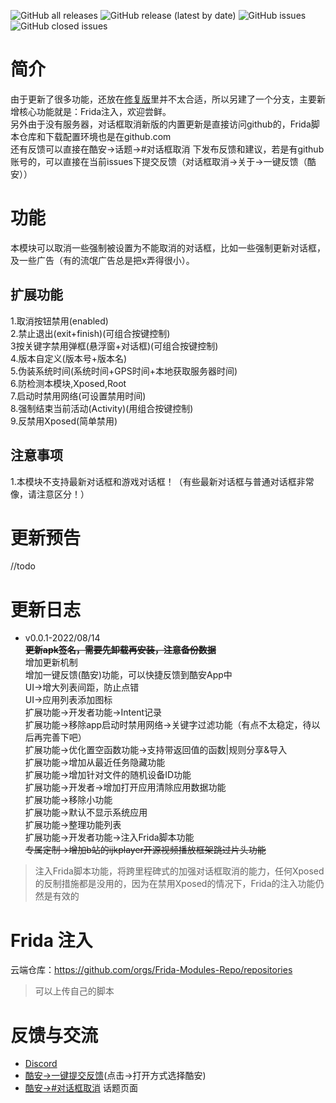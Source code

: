 ![GitHub all releases](https://img.shields.io/github/downloads/Xposed-Modules-Repo/com.mhook.dialog.new/total?color=1&style=plastic) 
![GitHub release (latest by date)](https://img.shields.io/github/v/release/Xposed-Modules-Repo/com.mhook.dialog.new?style=plastic)
![GitHub issues](https://img.shields.io/github/issues-raw/Xposed-Modules-Repo/com.mhook.dialog.new?style=plastic)
![GitHub closed issues](https://img.shields.io/github/issues-closed-raw/Xposed-Modules-Repo/com.mhook.dialog.new?style=plastic)  
# 简介
由于更新了很多功能，还放在[修复版](https://github.com/Xposed-Modules-Repo/com.mhook.dialog.fix)里并不太合适，所以另建了一个分支，主要新增核心功能就是：Frida注入，欢迎尝鲜。  
另外由于没有服务器，对话框取消新版的内置更新是直接访问github的，Frida脚本仓库和下载配置环境也是在github.com  
还有反馈可以直接在酷安->话题->#对话框取消 下发布反馈和建议，若是有github账号的，可以直接在当前issues下提交反馈（对话框取消->关于->一键反馈（酷安））  
# 功能
本模块可以取消一些强制被设置为不能取消的对话框，比如一些强制更新对话框，及一些广告（有的流氓广告总是把x弄得很小）。

## 扩展功能
1.取消按钮禁用(enabled)  
2.禁止退出(exit+finish)(可组合按键控制)  
3按关键字禁用弹框(悬浮窗+对话框)(可组合按键控制)  
4.版本自定义(版本号+版本名)  
5.伪装系统时间(系统时间+GPS时间+本地获取服务器时间)  
6.防检测本模块,Xposed,Root  
7.启动时禁用网络(可设置禁用时间)  
8.强制结束当前活动(Activity)(用组合按键控制)  
9.反禁用Xposed(简单禁用)  
## 注意事项
1.本模块不支持最新对话框和游戏对话框！（有些最新对话框与普通对话框非常像，请注意区分！）  

# 更新预告
//todo
# 更新日志
- v0.0.1-2022/08/14  
~~**更新apk签名，需要先卸载再安装，注意备份数据**~~  
增加更新机制  
增加一键反馈(酷安)功能，可以快捷反馈到酷安App中  
UI->增大列表间距，防止点错  
UI->应用列表添加图标  
扩展功能->开发者功能->Intent记录  
扩展功能->移除app启动时禁用网络->关键字过滤功能（有点不太稳定，待以后再完善下吧）  
扩展功能->优化置空函数功能->支持带返回值的函数|规则分享&导入  
扩展功能->增加从最近任务隐藏功能  
扩展功能->增加针对文件的随机设备ID功能  
扩展功能->开发者->增加打开应用清除应用数据功能  
扩展功能->移除小功能  
扩展功能->默认不显示系统应用  
扩展功能->整理功能列表  
扩展功能->开发者功能->注入Frida脚本功能   
~~专属定制->增加b站的ijkplayer开源视频播放框架跳过片头功能~~  
> 注入Frida脚本功能，将跨里程碑式的加强对话框取消的能力，任何Xposed的反制措施都是没用的，因为在禁用Xposed的情况下，Frida的注入功能仍然是有效的
# Frida 注入
云端仓库：https://github.com/orgs/Frida-Modules-Repo/repositories
> 可以上传自己的脚本  
# 反馈与交流
- [Discord](https://discord.gg/hDNx5mYGtA)      
- [酷安->一键提交反馈](https://www.coolapk.com/feed/writer?type=topic&tag=对话框取消)(点击->打开方式选择酷安)  
- [酷安->#对话框取消](https://www.coolapk.com/t/%E5%AF%B9%E8%AF%9D%E6%A1%86%E5%8F%96%E6%B6%88) 话题页面
